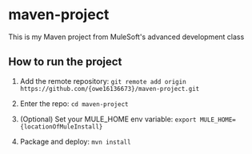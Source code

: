 # maven-project

This is my Maven project from MuleSoft's advanced development class

## How to run the project

1. Add the remote repository: `git remote add origin https://github.com/{owe16136673}/maven-project.git`

2. Enter the repo: `cd maven-project`

3. (Optional) Set your MULE_HOME env variable: `export MULE_HOME={locationOfMuleInstall}`

4. Package and deploy: `mvn install`